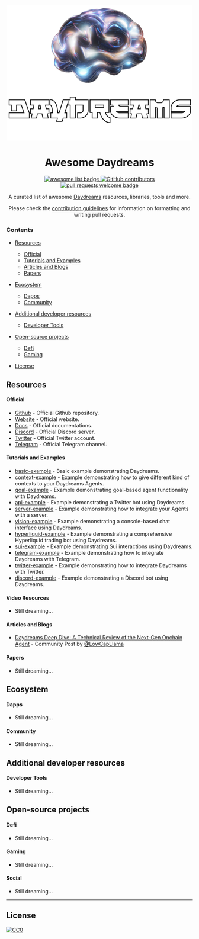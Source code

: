 <div align="center">
  <img alt="starknet logo" src="./assets/banner.png", width='500'>
  <h1 align="center">Awesome Daydreams</h1>
  <p align="center">
    <a href="https://github.com/sindresorhus/awesome">
      <img alt="awesome list badge" src="https://cdn.rawgit.com/sindresorhus/awesome/d7305f38d29fed78fa85652e3a63e154dd8e8829/media/badge.svg">
    </a>
    <a href="https://github.com/gakonst/awesome-starknet/graphs/contributors">
      <img alt="GitHub contributors" src="https://img.shields.io/github/contributors/wayzeek/awesome-daydreams">
    </a>
    <a href="http://makeapullrequest.com">
      <img alt="pull requests welcome badge" src="https://img.shields.io/badge/PRs-welcome-brightgreen.svg?style=flat">
    </a>
  </p>

  <p align="center">A curated list of awesome <a href="https://www.dreams.fun/">Daydreams</a> resources, libraries, tools and more.</p>

  <p align="center">Please check the <a href="CONTRIBUTING.md">contribution guidelines</a> for information on formatting and writing pull requests.</p>

</div>

### Contents

- [Resources](#resources)
  - [Official](#official)
  - [Tutorials and Examples](#tutorials-and-examples)
  - [Articles and Blogs](#articles-and-blogs)
  - [Papers](#papers)
- [Ecosystem](#ecosystem)
  - [Dapps](#dapps)
  - [Community](#community)
- [Additional developer resources](#additional-developer-resources)
  - [Developer Tools](#developer-tools)

- [Open-source projects](#open-source-projects)
  - [Defi](#defi)
  - [Gaming](#gaming)

- [License](#license)

## Resources

#### Official
- [Github](https://github.com/daydreamsai/daydreams/tree/main) - Official Github repository.
- [Website](https://www.dreams.fun/) - Official website.
- [Docs](https://docs.dreams.fun/) - Official documentations.
- [Discord](https://discord.com/invite/P8UUNGtHZs) - Official Discord server.
- [Twitter](https://x.com/daydreamsagents) - Official Twitter account.
- [Telegram](https://t.me/+kGzGMRvsQhY5Njg0) - Official Telegram channel.

#### Tutorials and Examples
- [basic-example](https://github.com/daydreamsai/daydreams/blob/main/examples/v0/example-basic.ts) - Basic example demonstrating Daydreams.
- [context-example](https://github.com/daydreamsai/daydreams/blob/main/examples/v0/eternum-context.ts) - Example demonstrating how to give different kind of contexts to your Daydreams Agents.
- [goal-example](https://github.com/daydreamsai/daydreams/blob/main/examples/v0/example-goal.ts) - Example demonstrating goal-based agent functionality with Daydreams.
- [api-example](https://github.com/daydreamsai/daydreams/blob/main/examples/v0/example-api.ts) - Example demonstrating a Twitter bot using Daydreams.
- [server-example](https://github.com/daydreamsai/daydreams/blob/main/examples/v0/example-server.ts) - Example demonstrating how to integrate your Agents with a server.
- [vision-example](https://github.com/daydreamsai/daydreams/blob/main/examples/v0/example-vision.ts) - Example demonstrating a console-based chat interface using Daydreams.
- [hyperliquid-example](https://github.com/daydreamsai/daydreams/blob/main/examples/v0/example-hyperliquid.ts) - Example demonstrating a comprehensive Hyperliquid trading bot using Daydreams.
- [sui-example](https://github.com/daydreamsai/daydreams/blob/main/examples/v0/example-sui.ts) - Example demonstrating Sui interactions using Daydreams.
- [telegram-example](https://github.com/daydreamsai/daydreams/blob/main/examples/v0/example-telegram.ts) - Example demonstrating how to integrate Daydreams with Telegram.
- [twitter-example](https://github.com/daydreamsai/daydreams/blob/main/examples/v0/example-twitter.ts) - Example demonstrating how to integrate Daydreams with Twitter.
- [discord-example](https://github.com/daydreamsai/daydreams/blob/main/examples/v0/example-discord.ts) - Example demonstrating a Discord bot using Daydreams.

#### Video Resources
- Still dreaming...

#### Articles and Blogs
- [Daydreams Deep Dive: A Technical Review of the Next-Gen Onchain Agent](https://dev.to/bruce_f98f32568eeb89017f9/daydreams-deep-dive-a-technical-review-of-the-next-gen-onchain-agent-4o61) - Community Post by [@LowCapLlama](https://x.com/LowCapLlama) 

#### Papers
- Still dreaming...

## Ecosystem

#### Dapps
- Still dreaming...

#### Community
- Still dreaming...

## Additional developer resources

#### Developer Tools
- Still dreaming...

## Open-source projects

#### Defi
- Still dreaming...
#### Gaming
- Still dreaming...
#### Social
- Still dreaming...
---

## License

[![CC0](https://mirrors.creativecommons.org/presskit/buttons/88x31/svg/cc-zero.svg)](https://creativecommons.org/publicdomain/zero/1.0/)
